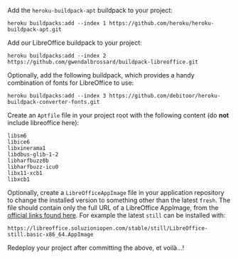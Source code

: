 Add the `heroku-buildpack-apt` buildpack to your project:

```
heroku buildpacks:add --index 1 https://github.com/heroku/heroku-buildpack-apt.git
```

Add our LibreOffice buildpack to your project:

```
heroku buildpacks:add --index 2 https://github.com/gwendalbrossard/buildpack-libreoffice.git
```

Optionally, add the following buildpack, which provides a handy combination of fonts for LibreOffice to use:

```
heroku buildpacks:add --index 3 https://github.com/debitoor/heroku-buildpack-converter-fonts.git
```

Create an `Aptfile` file in your project root with the following content (do **not** include libreoffice here):

```
libsm6
libice6
libxinerama1
libdbus-glib-1-2
libharfbuzz0b
libharfbuzz-icu0
libx11-xcb1
libxcb1
```

Optionally, create a `LibreOfficeAppImage` file in your application repository to change the installed version to something other than the latest `fresh`.
The file should contain only the full URL of a LibreOffice AppImage, from the [official links found here](https://libreoffice.soluzioniopen.com/).
For example the latest `still` can be installed with:

```
https://libreoffice.soluzioniopen.com/stable/still/LibreOffice-still.basic-x86_64.AppImage
```

Redeploy your project after committing the above, et voilà...!

